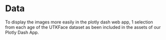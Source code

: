# Data 

To display the images more easily in the plotly dash web app, 1 selection from each age of the UTKFace dataset as been included in the assets of our Plotly Dash App.